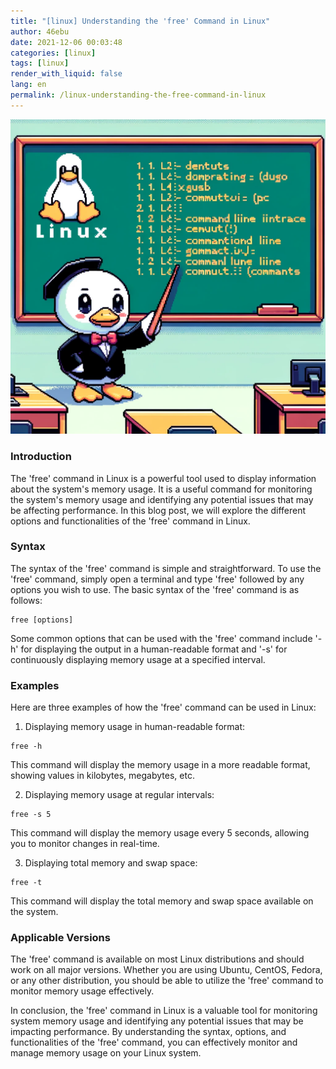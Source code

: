 ```yaml
---
title: "[linux] Understanding the 'free' Command in Linux"
author: 46ebu
date: 2021-12-06 00:03:48 
categories: [linux]
tags: [linux]
render_with_liquid: false
lang: en
permalink: /linux-understanding-the-free-command-in-linux
---
```


![Intro](/assets/img/post/linux.png)
### Introduction
The 'free' command in Linux is a powerful tool used to display information about the system's memory usage. It is a useful command for monitoring the system's memory usage and identifying any potential issues that may be affecting performance. In this blog post, we will explore the different options and functionalities of the 'free' command in Linux.

### Syntax 
The syntax of the 'free' command is simple and straightforward. To use the 'free' command, simply open a terminal and type 'free' followed by any options you wish to use. The basic syntax of the 'free' command is as follows:

```
free [options]
```
Some common options that can be used with the 'free' command include '-h' for displaying the output in a human-readable format and '-s' for continuously displaying memory usage at a specified interval.

### Examples
Here are three examples of how the 'free' command can be used in Linux:

1. Displaying memory usage in human-readable format:
```
free -h
```
This command will display the memory usage in a more readable format, showing values in kilobytes, megabytes, etc.

2. Displaying memory usage at regular intervals:
```
free -s 5
```
This command will display the memory usage every 5 seconds, allowing you to monitor changes in real-time.

3. Displaying total memory and swap space:
```
free -t
```
This command will display the total memory and swap space available on the system.

### Applicable Versions
The 'free' command is available on most Linux distributions and should work on all major versions. Whether you are using Ubuntu, CentOS, Fedora, or any other distribution, you should be able to utilize the 'free' command to monitor memory usage effectively.

In conclusion, the 'free' command in Linux is a valuable tool for monitoring system memory usage and identifying any potential issues that may be impacting performance. By understanding the syntax, options, and functionalities of the 'free' command, you can effectively monitor and manage memory usage on your Linux system.